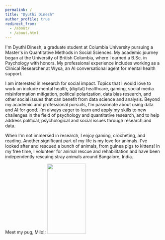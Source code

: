 ```yaml
---
permalink: /
title: "Dyuthi Dinesh"
author_profile: true
redirect_from: 
  - /about/
  - /about.html
---
```


I'm Dyuthi Dinesh, a graduate student at Columbia University pursuing a Master's in Quantitative Methods in Social Sciences. 
My academic journey began at the University of British Columbia, where I earned a B.Sc. in Psychology with honors. My professional experience includes working as a Clinical Researcher at Wysa, an AI conversational agent for mental health support. 

I am interested in research for social impact. Topics that I would love to work on include mental health, (digital) healthcare, gaming, social media misinformation mitigation, political polarization, data bias research, and other social issues that can benefit from data science and analysis.
Beyond my academic and professional pursuits, I'm passionate about using data and AI for good. I'm always eager to learn and apply my skills to new challenges in the field of psychology and quantitative research, and to help address political, psychological and social issues through research and data.

When I'm not immersed in research, I enjoy gaming, crocheting, and reading. Another significant part of my life is my love for animals. 
I've looked after and rescued a bunch of animals, from guinea pigs to kittens! In my free time, I volunteer for animal rescue and rehabilitation and have been independently rescuing stray animals around Bangalore, India.

Meet my pug, Milo!:
<img src="/images/milo.JPG" width="125" height="225">

